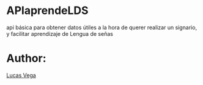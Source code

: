 # APIaprendeLDS
api básica para obtener datos útiles a la hora de querer realizar un signario, y facilitar aprendizaje de Lengua de señas

# Author: 
[Lucas Vega](https://github.com/LucasVega777/)
